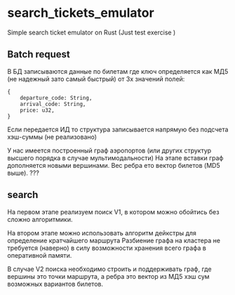 # search_tickets_emulator
Simple search ticket emulator on Rust (Just test exercise )

## Batch request
В БД записываются данные по билетам где ключ определяется как МД5 (не надежный зато самый быстрый) от 3х
значений полей:
```
{
    departure_code: String,
    arrival_code: String,
    price: u32,
}
```

Если передается ИД то структура записывается напрямую без подсчета хэш-суммы (не реализовано)

У нас имеется построенный граф аэропортов (или других структур высшего порядка в случае мультимодальности)
На этапе вставки граф дополняется новыми вершинами.
Вес ребра ето вектор билетов (MD5 выше). ???

## search
На первом этапе реализуем поиск V1, в котором можно обойтись без сложно алгоритмики.


На втором этапе можно использовать алгоритм дейкстры для определение кратчайшего маршрута
Разбиение графа на кластера не требуется (наверно) в силу возможности хранения всего графа в оперативной памяти. 

В случае V2 поиска необходимо строить и поддерживать граф, где вершины это точки маршрута, а ребра это вектор из МД5 хэш сум
возможных вариантов билетов.
